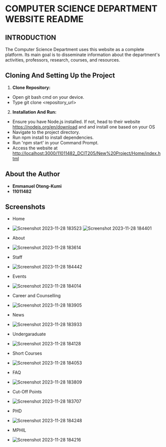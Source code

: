 # COMPUTER SCIENCE DEPARTMENT WEBSITE README

## INTRODUCTION

The Computer Science Department uses this website as a complete platform. Its main goal is to disseminate information about the department's activities, professors, research, courses, and resources.

## Cloning And Setting Up the Project

1. **Clone Repository:**

- Open git bash cmd on your device.
- Type git clone <repository_url>

2. **Installation And Run:**

- Ensure you have Node.js installed. If not, head to their website <https://nodejs.org/en/download> and and install one based on your OS
- Navigate to the project directory.
- Run npm install to install dependencies.
- Run 'npm start' in your Command Prompt.
- Access the website at <http://localhost:3000/11011482_DCIT205/New%20Project/Home/index.html>

## About the Author

- **Emmanuel Oteng-Kumi**
- **11011482**

## Screenshots

- Home
- ![Screenshot 2023-11-28 183523](https://github.com/Alphacode77/11011482_DCIT205/assets/142933066/868da22e-94e0-4274-8133-0c8869ae76a1)
![Screenshot 2023-11-28 184401](https://github.com/Alphacode77/11011482_DCIT205/assets/142933066/c48619c4-d6f8-474e-8e03-28577f86a07b)

- About
- ![Screenshot 2023-11-28 183614](https://github.com/Alphacode77/11011482_DCIT205/assets/142933066/2bd8e21e-b6c1-4f98-9a7f-d6e4d9f95964)


- Staff
- ![Screenshot 2023-11-28 184442](https://github.com/Alphacode77/11011482_DCIT205/assets/142933066/1a7e4b13-edaa-4574-ac0e-b91cf8cf2d5c)

- Events
- ![Screenshot 2023-11-28 184014](https://github.com/Alphacode77/11011482_DCIT205/assets/142933066/d530251f-4a0f-4322-bd61-46d717f5c181)

- Career and Counselling
- ![Screenshot 2023-11-28 183905](https://github.com/Alphacode77/11011482_DCIT205/assets/142933066/1e21eb6a-1f55-4221-ab71-9fa290a728ec)

- News
- ![Screenshot 2023-11-28 183933](https://github.com/Alphacode77/11011482_DCIT205/assets/142933066/b068cc08-0402-48e9-a9ec-54c435efd3fc)

- Undergaraduate
- ![Screenshot 2023-11-28 184128](https://github.com/Alphacode77/11011482_DCIT205/assets/142933066/50131e06-32bc-446b-b7d2-aff0845f1dd8)

- Short Courses
- ![Screenshot 2023-11-28 184053](https://github.com/Alphacode77/11011482_DCIT205/assets/142933066/23aac8cc-afeb-4977-848a-dac3dfe3d389)

- FAQ
- ![Screenshot 2023-11-28 183809](https://github.com/Alphacode77/11011482_DCIT205/assets/142933066/6adf3afa-8034-4f31-8d4d-fb13bbf61304)

- Cut-Off Points
- ![Screenshot 2023-11-28 183707](https://github.com/Alphacode77/11011482_DCIT205/assets/142933066/c2ffa15c-06cd-4b71-9ef5-c6e569ae5bcd)

- PHD
- ![Screenshot 2023-11-28 184248](https://github.com/Alphacode77/11011482_DCIT205/assets/142933066/3d97994f-a8d7-4793-81fe-28f4eb34eae0)

- MPHIL
- ![Screenshot 2023-11-28 184216](https://github.com/Alphacode77/11011482_DCIT205/assets/142933066/2c1f711f-de51-4629-925d-a34ad0f8d6b7)

